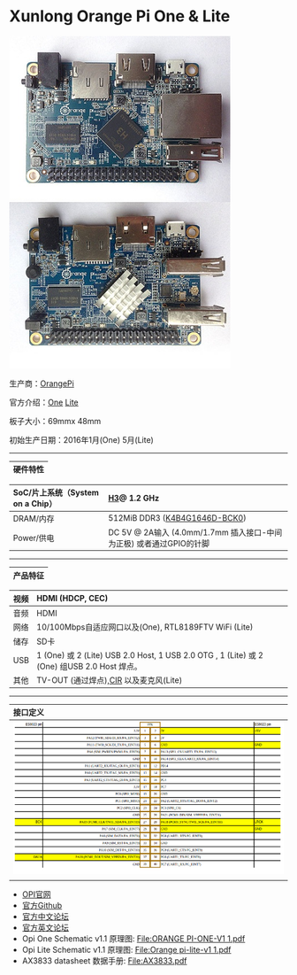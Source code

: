 # Xunlong Orange Pi One & Lite

![](/assets/One&Lite.png)

生产商：[OrangePi](http://www.orangepi.cn)

官方介绍：[One](http://www.orangepi.cn/orangepione/index_cn.html) [Lite](http://www.orangepi.cn/orangepilite/index_cn.html)

板子大小：69mmx 48mm

初始生产日期：2016年1月\(One\) 5月\(Lite\)

---

| 硬件特性 |
| :--- |


| SoC/片上系统（System on a Chip） | [H3](http://linux-sunxi.org/H3)@ 1.2 GHz |
| :--- | :--- |
| DRAM/内存 | 512MiB DDR3 \([K4B4G1646D-BCK0](http://linux-sunxi.org/DDR3#K4B4G1646D-BCK0)\) |
| Power/供电 | DC 5V @ 2A输入 \(4.0mm/1.7mm 插入接口-中间为正极\) 或者通过GPIO的针脚 |

---

| 产品特征 |
| :--- |


| 视频 | HDMI \(HDCP, CEC\) |
| :--- | :--- |
| 音频 | HDMI |
| 网络 | 10/100Mbps自适应网口以及\(One\), RTL8189FTV WiFi \(Lite\) |
| 储存 | SD卡 |
| USB | 1 \(One\) 或 2 \(Lite\) USB 2.0 Host, 1 USB 2.0 OTG , 1 \(Lite\) 或 2 \(One\) 组USB 2.0 Host 焊点。 |
| 其他 | TV-OUT \(通过焊点\),[CIR](http://linux-sunxi.org/CIR) 以及麦克风\(Lite\) |

---

| 接口定义 |
| :--- |
| ![](/assets/gpio/h3gpio.png) |
|  |

* [OPI官网](http://www.orangepi.cn)
* [官方Github](https://github.com/orangepi-xunlong)
* [官方中文论坛](http://www.orangepi.cn/orangepibbscn)
* [官方英文论坛](http://www.orangepi.org/orangepibbsen)
* Opi One Schematic v1.1 原理图: [File:ORANGE PI-ONE-V1 1.pdf](http://linux-sunxi.org/File:ORANGE_PI-ONE-V1_1.pdf)
* Opi Lite Schematic v1.1 原理图: [File:Orange pi-lite-v1 1.pdf](http://linux-sunxi.org/File:Orange_pi-lite-v1_1.pdf)
* AX3833 datasheet 数据手册: [File:AX3833.pdf](http://linux-sunxi.org/File:AX3833.pdf)



